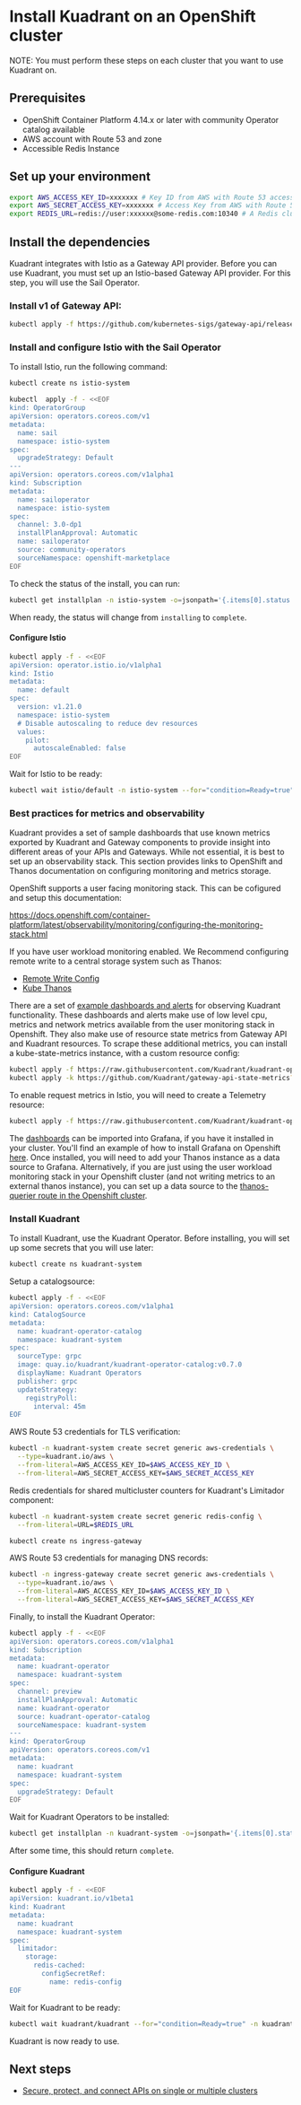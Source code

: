 # Install Kuadrant on an OpenShift cluster

NOTE: You must perform these steps on each cluster that you want to use Kuadrant on.

## Prerequisites

- OpenShift Container Platform 4.14.x or later with community Operator catalog available
- AWS account with Route 53 and zone 
- Accessible Redis Instance

## Set up your environment

```bash
export AWS_ACCESS_KEY_ID=xxxxxxx # Key ID from AWS with Route 53 access
export AWS_SECRET_ACCESS_KEY=xxxxxxx # Access Key from AWS with Route 53 access
export REDIS_URL=redis://user:xxxxxx@some-redis.com:10340 # A Redis cluster URL
```

## Install the dependencies

Kuadrant integrates with Istio as a Gateway API provider. Before you can use Kuadrant, you must set up an Istio-based Gateway API provider. For this step, you will use the Sail Operator.

### Install v1 of Gateway API:

```bash
kubectl apply -f https://github.com/kubernetes-sigs/gateway-api/releases/download/v1.0.0/standard-install.yaml
```

### Install and configure Istio with the Sail Operator

To install Istio, run the following command:

```bash
kubectl create ns istio-system
```

```bash
kubectl  apply -f - <<EOF
kind: OperatorGroup
apiVersion: operators.coreos.com/v1
metadata:
  name: sail
  namespace: istio-system
spec: 
  upgradeStrategy: Default  
---  
apiVersion: operators.coreos.com/v1alpha1
kind: Subscription
metadata:
  name: sailoperator
  namespace: istio-system
spec:
  channel: 3.0-dp1
  installPlanApproval: Automatic
  name: sailoperator
  source: community-operators
  sourceNamespace: openshift-marketplace
EOF
```

To check the status of the install, you can run:

```bash
kubectl get installplan -n istio-system -o=jsonpath='{.items[0].status.phase}'
```

When ready, the status will change from `installing` to `complete`.

#### Configure Istio

```bash
kubectl apply -f - <<EOF
apiVersion: operator.istio.io/v1alpha1
kind: Istio
metadata:
  name: default
spec:
  version: v1.21.0
  namespace: istio-system
  # Disable autoscaling to reduce dev resources
  values:
    pilot:
      autoscaleEnabled: false
EOF
```

Wait for Istio to be ready:

```bash
kubectl wait istio/default -n istio-system --for="condition=Ready=true"
```


### Best practices for metrics and observability

Kuadrant provides a set of sample dashboards that use known metrics exported by Kuadrant and Gateway components to provide insight into different areas of your APIs and Gateways. While not essential, it is best to set up an observability stack. This section provides links to OpenShift and Thanos documentation on configuring monitoring and metrics storage.

OpenShift supports a user facing monitoring stack. This can be cofigured and setup this documentation:

https://docs.openshift.com/container-platform/latest/observability/monitoring/configuring-the-monitoring-stack.html

If you have user workload monitoring enabled. We Recommend configuring remote write to a central storage system such as Thanos:

- [Remote Write Config](https://docs.openshift.com/container-platform/latest/observability/monitoring/configuring-the-monitoring-stack.html#configuring_remote_write_storage_configuring-the-monitoring-stack)
- [Kube Thanos](https://github.com/thanos-io/kube-thanos)

There are a set of [example dashboards and alerts](https://docs.kuadrant.io/kuadrant-operator/doc/observability/examples/) for observing Kuadrant functionality.
These dashboards and alerts make use of low level cpu, metrics and network metrics available from the user monitoring stack in Openshift. They also make use of resource state metrics from Gateway API and Kuadrant resources.
To scrape these additional metrics, you can install a kube-state-metrics instance, with a custom resource config:

```bash
kubectl apply -f https://raw.githubusercontent.com/Kuadrant/kuadrant-operator/main/config/observability/openshift/kube-state-metrics.yaml
kubectl apply -k https://github.com/Kuadrant/gateway-api-state-metrics?ref=main
```

To enable request metrics in Istio, you will need to create a Telemetry resource:

```bash
kubectl apply -f https://raw.githubusercontent.com/Kuadrant/kuadrant-operator/main/config/observability/openshift/telemetry.yaml
```

The [dashboards](https://docs.kuadrant.io/kuadrant-operator/doc/observability/examples) can be imported into Grafana, if you have it installed in your cluster.
You'll find an example of how to install Grafana on Openshift [here](https://cloud.redhat.com/experts/o11y/ocp-grafana/). Once installed, you will need to add your Thanos instance as a data source to Grafana. Alternatively, if you are just using the user workload monitoring stack in your Openshift cluster (and not writing metrics to an external thanos instance), you can set up a data source to the [thanos-querier route in the Openshift cluster](https://docs.openshift.com/container-platform/4.15/observability/monitoring/accessing-third-party-monitoring-apis.html#accessing-metrics-from-outside-cluster_accessing-monitoring-apis-by-using-the-cli).

### Install Kuadrant

To install Kuadrant, use the Kuadrant Operator. Before installing, you will set up some secrets that you will use later:

```bash
kubectl create ns kuadrant-system
```

Setup a catalogsource:

```bash
kubectl apply -f - <<EOF
apiVersion: operators.coreos.com/v1alpha1
kind: CatalogSource
metadata:
  name: kuadrant-operator-catalog
  namespace: kuadrant-system
spec:
  sourceType: grpc
  image: quay.io/kuadrant/kuadrant-operator-catalog:v0.7.0
  displayName: Kuadrant Operators
  publisher: grpc
  updateStrategy:
    registryPoll:
      interval: 45m
EOF      
```      

AWS Route 53 credentials for TLS verification:

```bash
kubectl -n kuadrant-system create secret generic aws-credentials \
  --type=kuadrant.io/aws \
  --from-literal=AWS_ACCESS_KEY_ID=$AWS_ACCESS_KEY_ID \
  --from-literal=AWS_SECRET_ACCESS_KEY=$AWS_SECRET_ACCESS_KEY
```

Redis credentials for shared multicluster counters for Kuadrant's Limitador component:

```bash
kubectl -n kuadrant-system create secret generic redis-config \
  --from-literal=URL=$REDIS_URL  
```  

```bash
kubectl create ns ingress-gateway
```

AWS Route 53 credentials for managing DNS records:

```bash
kubectl -n ingress-gateway create secret generic aws-credentials \
  --type=kuadrant.io/aws \
  --from-literal=AWS_ACCESS_KEY_ID=$AWS_ACCESS_KEY_ID \
  --from-literal=AWS_SECRET_ACCESS_KEY=$AWS_SECRET_ACCESS_KEY
```  

Finally, to install the Kuadrant Operator:

```bash
kubectl apply -f - <<EOF
apiVersion: operators.coreos.com/v1alpha1
kind: Subscription
metadata:
  name: kuadrant-operator
  namespace: kuadrant-system
spec:
  channel: preview
  installPlanApproval: Automatic
  name: kuadrant-operator
  source: kuadrant-operator-catalog
  sourceNamespace: kuadrant-system
---
kind: OperatorGroup
apiVersion: operators.coreos.com/v1
metadata:
  name: kuadrant
  namespace: kuadrant-system
spec: 
  upgradeStrategy: Default
EOF
```  

Wait for Kuadrant Operators to be installed:

```bash
kubectl get installplan -n kuadrant-system -o=jsonpath='{.items[0].status.phase}'
```

After some time, this should return `complete`.

#### Configure Kuadrant

```bash
kubectl apply -f - <<EOF
apiVersion: kuadrant.io/v1beta1
kind: Kuadrant
metadata:
  name: kuadrant
  namespace: kuadrant-system
spec:
  limitador:
    storage:
      redis-cached:
        configSecretRef:
          name: redis-config 
EOF          
```      

Wait for Kuadrant to be ready:

```bash
kubectl wait kuadrant/kuadrant --for="condition=Ready=true" -n kuadrant-system --timeout=300s
```

Kuadrant is now ready to use.

## Next steps 
- [Secure, protect, and connect APIs on single or multiple clusters](../user-guides/secure-protect-connect-single-multi-cluster.md)
